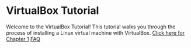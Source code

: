 # VirtualBox Tutorial

Welcome to the VirtualBox Tutorial!  This tutorial walks you through the process of installing a Linux virtual machine with VirtualBox.
[Click here for Chapter 1](https://github.com/rubyonracetracks/tutorial-virtualbox/blob/master/01-install.md)
[FAQ](http://www.rubyonracetracks.com/faq-virtualbox.html)
